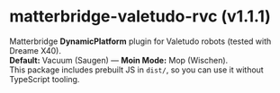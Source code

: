 # matterbridge-valetudo-rvc (v1.1.1)

Matterbridge **DynamicPlatform** plugin for Valetudo robots (tested with Dreame X40).  
**Default:** Vacuum (Saugen) — **Moin Mode:** Mop (Wischen).  
This package includes prebuilt JS in `dist/`, so you can use it without TypeScript tooling.
